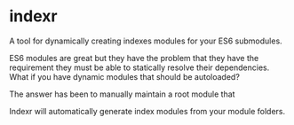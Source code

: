 # indexr
A tool for dynamically creating indexes modules for your ES6 submodules.

ES6 modules are great but they have the problem that they have the requirement they must be able to statically resolve their dependencies. What if you have dynamic modules that should be autoloaded? 

The answer has been to manually maintain a root module that 

Indexr will automatically generate index modules from your module folders.

